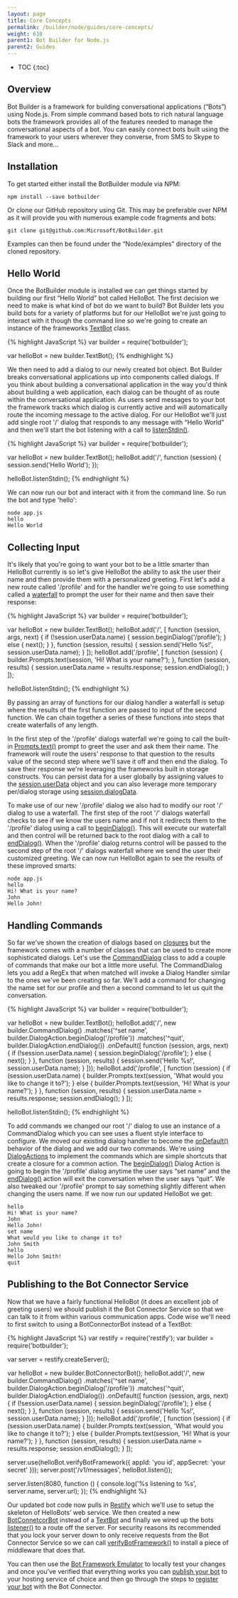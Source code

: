 ```yaml
---
layout: page
title: Core Concepts
permalink: /builder/node/guides/core-concepts/
weight: 610
parent1: Bot Builder for Node.js
parent2: Guides
---
```


* TOC
{:toc}

## Overview
Bot Builder is a framework for building conversational applications (“Bots”) using Node.js. From simple command based bots to rich natural language bots the framework provides all of the features needed to manage the conversational aspects of a bot. You can easily connect bots built using the framework to your users wherever they converse, from SMS to Skype to Slack and more...

## Installation
To get started either install the BotBuilder module via NPM:

    npm install --save botbuilder

Or clone our GitHub repository using Git. This may be preferable over NPM as it will provide you with numerous example code fragments and bots:

    git clone git@github.com:Microsoft/BotBuilder.git

Examples can then be found under the “Node/examples” directory of the cloned repository. 

## Hello World
Once the BotBuilder module is installed we can get things started by building our first “Hello World” bot called HelloBot. The first decision we need to make is what kind of bot do we want to build? Bot Builder lets you build bots for a variety of platforms but for our HelloBot we're just going to interact with it though the command line so we're going to create an instance of the frameworks [TextBot](/builder/node/bots/TextBot/) class. 

{% highlight JavaScript %}
var builder = require('botbuilder');

var helloBot = new builder.TextBot();
{% endhighlight %}

We then need to add a dialog to our newly created bot object. Bot Builder breaks conversational applications up into components called dialogs. If you think about building a conversational application in the way you'd think about building a web application, each dialog can be thought of as route within the conversational application. As users send messages to your bot the framework tracks which dialog is currently active and will automatically route the incoming message to the active dialog. For our HelloBot we'll just add single root '/' dialog that responds to any message with “Hello World” and then we'll start the bot listening with a call to [listenStdin()](/sdkreference/nodejs/classes/_botbuilder_d_.textbot.html#listenstdin).

{% highlight JavaScript %}
var builder = require('botbuilder');

var helloBot = new builder.TextBot();
helloBot.add('/', function (session) {
    session.send('Hello World');
});

helloBot.listenStdin();
{% endhighlight %}

We can now run our bot and interact with it from the command line. So run the bot and type 'hello':

    node app.js
    hello
    Hello World

## Collecting Input
It's likely that you're going to want your bot to be a little smarter than HelloBot currently is so let's give HelloBot the ability to ask the user their name and then provide them with a personalized greeting. First let's add a new route called '/profile' and for the handler we're going to use something called a [waterfall](/builder/node/dialogs/overview/#waterfall) to prompt the user for their name and then save their response:

{% highlight JavaScript %}
var builder = require('botbuilder');

var helloBot = new builder.TextBot();
helloBot.add('/', [
    function (session, args, next) {
        if (!session.userData.name) {
            session.beginDialog('/profile');
        } else {
            next();
        }
    },
    function (session, results) {
        session.send('Hello %s!', session.userData.name);
    }
]);
helloBot.add('/profile', [
    function (session) {
        builder.Prompts.text(session, 'Hi! What is your name?');
    },
    function (session, results) {
        session.userData.name = results.response;
        session.endDialog();
    }
]);

helloBot.listenStdin();
{% endhighlight %}

By passing an array of functions for our dialog handler a waterfall is setup where the results of the first function are passed to input of the second function. We can chain together a series of these functions into steps that create waterfalls of any length. 

In the first step of the '/profile' dialogs waterfall we're going to call the built-in [Prompts.text()](/builder/node/dialogs/Prompts/#promptstext) prompt to greet the user and ask them their name. The framework will route the users' response to that question to the results value of the second step where we'll save it off and then end the dialog. To save their response we're leveraging the frameworks built in storage constructs. You can persist data for a user globally by assigning values to the [session.userData](/sdkreference/nodejs/classes/_botbuilder_d_.session.html#userdata) object and you can also leverage more temporary per/dialog storage using [session.dialogData](/sdkreference/nodejs/classes/_botbuilder_d_.session.html#dialogdata).

To make use of our new '/profile' dialog we also had to modify our root '/' dialog to use a waterfall. The first step of the root '/' dialogs waterfall checks to see if we know the users name and if not it redirects them to the '/profile' dialog using a call to [beginDialog()](/sdkreference/nodejs/classes/_botbuilder_d_.session.html#begindialog). This will execute our waterfall and then control will be returned back to the root dialog with a call to [endDialog()](/sdkreference/nodejs/classes/_botbuilder_d_.session.html#enddialog). When the '/profile' dialog returns control will be passed to the second step of the root '/' dialogs waterfall where we send the user their customized greeting. We can now run HelloBot again to see the results of these improved smarts:

    node app.js
    hello
    Hi! What is your name?
    John
    Hello John!

## Handling Commands
So far we've shown the creation of dialogs based on [closures](/builder/node/dialogs/overview/#closure) but the framework comes with a number of classes that can be used to create more sophisticated dialogs. Let's use the [CommandDialog](/builder/node/dialogs/CommandDialog/) class to add a couple of commands that make our bot a little more useful.  The CommandDialog lets you add a RegEx that when matched will invoke a Dialog Handler similar to the ones we've been creating so far. We'll add a command for changing the name set for our profile and then a second command to let us quit the conversation.

{% highlight JavaScript %}
var builder = require('botbuilder');

var helloBot = new builder.TextBot();
helloBot.add('/', new builder.CommandDialog()
    .matches('^set name', builder.DialogAction.beginDialog('/profile'))
    .matches('^quit', builder.DialogAction.endDialog())
    .onDefault([
        function (session, args, next) {
            if (!session.userData.name) {
                session.beginDialog('/profile');
            } else {
                next();
            }
        },
        function (session, results) {
            session.send('Hello %s!', session.userData.name);
        }
    ]));
helloBot.add('/profile',  [
    function (session) {
        if (session.userData.name) {
            builder.Prompts.text(session, 'What would you like to change it to?');
        } else {
            builder.Prompts.text(session, 'Hi! What is your name?');
        }
    },
    function (session, results) {
        session.userData.name = results.response;
        session.endDialog();
    }
]);

helloBot.listenStdin();
{% endhighlight %}

To add commands we changed our root '/' dialog to use an instance of a CommandDialog which you can see uses a fluent style interface to configure. We moved our existing dialog handler to become the [onDefault()](/sdkreference/nodejs/classes/_botbuilder_d_.commanddialog.html#ondefault) behavior of the dialog and we add our two commands. We're using [DialogActions](/builder/node/dialogs/Prompts/#dialog-actions) to implement the commands which are simple shortcuts that create a closure for a common action. The [beginDialog()](/sdkreference/nodejs/classes/_botbuilder_d_.dialogaction.html#begindialog) Dialog Action is going to begin the '/profile' dialog anytime the user says “set name” and the [endDialog()](/sdkreference/nodejs/classes/_botbuilder_d_.dialogaction.html#enddialog) action will exit the conversation when the user says “quit”. We also tweaked our '/profile' prompt to say something slightly different when changing the users name.  If we now run our updated HelloBot we get:

    hello
    Hi! What is your name?
    John
    Hello John!
    set name
    What would you like to change it to?
    John Smith
    hello
    Hello John Smith!
    quit
 
## Publishing to the Bot Connector Service
Now that we have a fairly functional HelloBot (it does an excellent job of greeting users) we should publish it the Bot Connector Service so that we can talk to it from within various communication apps. Code wise we'll need to first switch to using a BotConnectorBot instead of a TextBot:
 
{% highlight JavaScript %}
var restify = require('restify');
var builder = require('botbuilder');

var server = restify.createServer();

var helloBot = new builder.BotConnectorBot();
helloBot.add('/', new builder.CommandDialog()
    .matches('^set name', builder.DialogAction.beginDialog('/profile'))
    .matches('^quit', builder.DialogAction.endDialog())
    .onDefault([
        function (session, args, next) {
            if (!session.userData.name) {
                session.beginDialog('/profile');
            } else {
                next();
            }
        },
        function (session, results) {
            session.send('Hello %s!', session.userData.name);
        }
    ]));
helloBot.add('/profile',  [
    function (session) {
        if (session.userData.name) {
            builder.Prompts.text(session, 'What would you like to change it to?');
        } else {
            builder.Prompts.text(session, 'Hi! What is your name?');
        }
    },
    function (session, results) {
        session.userData.name = results.response;
        session.endDialog();
    }
]);

server.use(helloBot.verifyBotFramework({ appId: 'you id', appSecret: 'your secret' }));
server.post('/v1/messages', helloBot.listen());

server.listen(8080, function () {
    console.log('%s listening to %s', server.name, server.url); 
});
{% endhighlight %}

Our updated bot code now pulls in [Restify](http://restify.com/) which we'll use to setup the skeleton of HelloBots’ web service. We then created a new [BotConnetcorBot](/builder/node/bots/BotConnectorBot/) instead of a [TextBot](/builder/node/bots/TextBot/) and finally we wired up the bots [listener()](/sdkreference/nodejs/classes/_botbuilder_d_.botconnectorbot.html#listen) to a route off the server. For security reasons its recommended that you lock your server down to only receive requests from the Bot Connector Service so we can call [verifyBotFramework()](/sdkreference/nodejs/classes/_botbuilder_d_.botconnectorbot.html#verifybotframework) to install a piece of middleware that does that.

You can then use the [Bot Framework Emulator](/connector/tools/bot-framework-emulator/) to locally test your changes and once you’ve verified that everything works you can [publish your bot](/connector/getstarted/#publishing-your-bot-application-to-microsoft-azure) to your hosting service of choice and then go through the steps to [register your bot](/connector/getstarted/#registering-your-bot-with-the-microsoft-bot-framework) with the Bot Connector.

